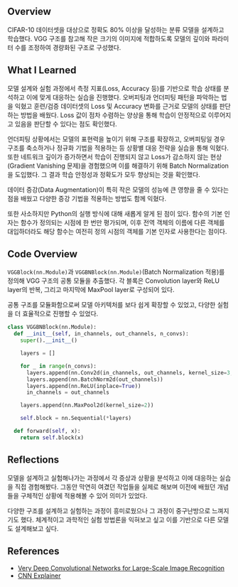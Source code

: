 ## Overview
CIFAR-10 데이터셋을 대상으로 정확도 80% 이상을 달성하는 분류 모델을 설계하고 학습했다.
VGG 구조를 참고해 작은 크기의 이미지에 적합하도록 모델의 깊이와 파라미터 수를 조정하여 경량화된 구조로 구성했다.

## What I Learned
모델 설계와 실험 과정에서 측정 지표(Loss, Accuracy 등)를 기반으로 학습 상태를 분석하고 이에 맞게 대응하는 실습을 진행했다.
오버피팅과 언더피팅 패턴을 파악하는 법을 익혔고 훈련/검증 데이터셋의 Loss 및 Accuracy 변화를 근거로 모델의 상태를 판단하는 방법을 배웠다.
Loss 값이 점차 수렴하는 양상을 통해 학습이 안정적으로 이루어지고 있음을 판단할 수 있다는 점도 확인했다.

언더피팅 상황에서는 모델의 표현력을 높이기 위해 구조를 확장하고, 오버피팅일 경우 구조를 축소하거나 정규화 기법을 적용하는 등 상황별 대응 전략을 실습을 통해 익혔다.
또한 네트워크 깊이가 증가하면서 학습이 진행되지 않고 Loss가 감소하지 않는 현상(Gradient Vanishing 문제)을 경험했으며 이를 해결하기 위해 Batch Normalization을 도입했다.
그 결과 학습 안정성과 정확도가 모두 향상되는 것을 확인했다.

데이터 증강(Data Augmentation)이 특히 작은 모델의 성능에 큰 영향을 줄 수 있다는 점을 배웠고 다양한 증강 기법을 적용하는 방법도 함께 익혔다.

또한 사소하지만 Python의 실행 방식에 대해 새롭게 알게 된 점이 있다.
함수의 기본 인자는 함수가 정의되는 시점에 한 번만 평가되며, 이후 전역 객체의 이름에 다른 객체를 대입하더라도 해당 함수는 여전히 정의 시점의 객체를 기본 인자로 사용한다는 점이다.

## Code Overview
`VGGBlock(nn.Module)`과 `VGGBNBlock(nn.Module)`(Batch Normalization 적용)를 정의해 VGG 구조의 공통 모듈을 추출했다.
각 블록은 Convolution layer와 ReLU layer의 반복, 그리고 마지막에 MaxPool layer로 구성되어 있다.

공통 구조를 모듈화함으로써 모델 아키텍처를 보다 쉽게 확장할 수 있었고, 다양한 실험을 더 효율적으로 진행할 수 있었다.

```Python
class VGGBNBlock(nn.Module):
  def __init__(self, in_channels, out_channels, n_convs):
    super().__init__()

    layers = []

    for _ in range(n_convs):
      layers.append(nn.Conv2d(in_channels, out_channels, kernel_size=3, padding=1))
      layers.append(nn.BatchNorm2d(out_channels))
      layers.append(nn.ReLU(inplace=True))
      in_channels = out_channels

    layers.append(nn.MaxPool2d(kernel_size=2))

    self.block = nn.Sequential(*layers)

  def forward(self, x):
    return self.block(x)
```

## Reflections
모델을 설계하고 실험해나가는 과정에서 각 증상과 상황을 분석하고 이에 대응하는 실습을 직접 경험해봤다.
그동안 막연히 여겼던 작업들을 실제로 해보며 이전에 배웠던 개념들을 구체적인 상황에 적용해볼 수 있어 의미가 있었다.

다양한 구조를 설계하고 실험하는 과정이 흥미로웠으나 그 과정이 중구난방으로 느껴지기도 했다.
체계적이고 과학적인 실험 방법론을 익혀보고 싶고 이를 기반으로 다른 모델도 설계해보고 싶다.

## References
- [Very Deep Convolutional Networks for Large-Scale Image Recognition](https://arxiv.org/abs/1409.1556)
- [CNN Explainer](https://poloclub.github.io/cnn-explainer/)
